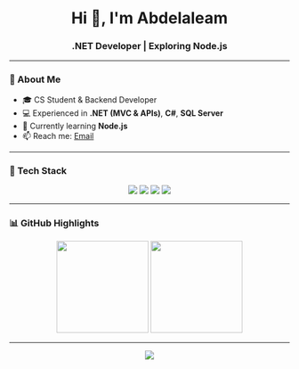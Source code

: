 <h1 align="center">Hi 👋, I'm Abdelaleam</h1>
<h3 align="center">.NET Developer | Exploring Node.js</h3>

---

### 🌟 About Me
- 🎓 CS Student & Backend Developer  
- 💻 Experienced in **.NET (MVC & APIs)**, **C#**, **SQL Server**  
- 🌱 Currently learning **Node.js**  
- 📫 Reach me: [Email](mailto:abdelaleamehab@gmail.com)

---

### 🚀 Tech Stack
<p align="center">
  <img src="https://img.shields.io/badge/C%23-239120?style=for-the-badge&logo=c-sharp&logoColor=white"/>
  <img src="https://img.shields.io/badge/.NET-512BD4?style=for-the-badge&logo=dotnet&logoColor=white"/>
  <img src="https://img.shields.io/badge/SQL%20Server-CC2927?style=for-the-badge&logo=microsoft-sql-server&logoColor=white"/>
  <img src="https://img.shields.io/badge/Node.js-339933?style=for-the-badge&logo=node.js&logoColor=white"/>
</p>

---

### 📊 GitHub Highlights
<p align="center">
  <img src="https://github-readme-stats.vercel.app/api?username=Abdelaleam&show_icons=true&theme=tokyonight" height="165"/>
  <img src="https://github-readme-streak-stats.herokuapp.com?user=Abdelaleam&theme=tokyonight" height="165"/>
</p>

---

<p align="center">
  <img src="https://readme-typing-svg.herokuapp.com?color=%2336BCF7&size=22&center=true&vCenter=true&width=500&lines=.NET+Developer;Backend+Developer;Exploring+Node.js;Always+Learning+New+Things"/>
</p>
